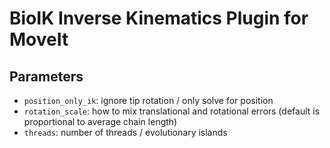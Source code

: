 # BioIK Inverse Kinematics Plugin for MoveIt




## Parameters
- `position_only_ik`: ignore tip rotation / only solve for position
- `rotation_scale`: how to mix translational and rotational errors (default is proportional to average chain length)
- `threads`: number of threads / evolutionary islands